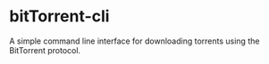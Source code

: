 # bitTorrent-cli

A simple command line interface for downloading torrents using the BitTorrent protocol.
